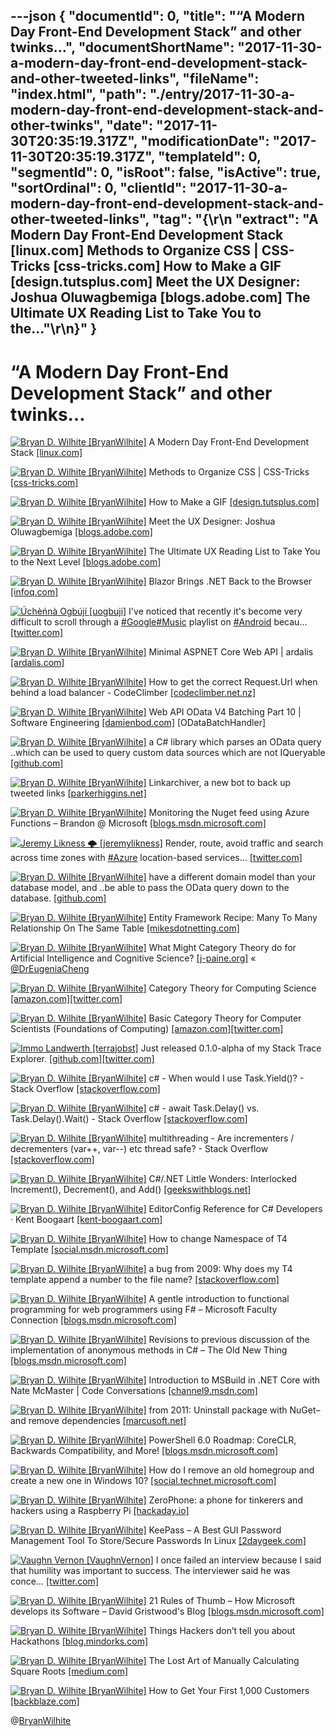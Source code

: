 ---json
{
  "documentId": 0,
  "title": "“A Modern Day Front-End Development Stack” and other twinks…",
  "documentShortName": "2017-11-30-a-modern-day-front-end-development-stack-and-other-tweeted-links",
  "fileName": "index.html",
  "path": "./entry/2017-11-30-a-modern-day-front-end-development-stack-and-other-twinks",
  "date": "2017-11-30T20:35:19.317Z",
  "modificationDate": "2017-11-30T20:35:19.317Z",
  "templateId": 0,
  "segmentId": 0,
  "isRoot": false,
  "isActive": true,
  "sortOrdinal": 0,
  "clientId": "2017-11-30-a-modern-day-front-end-development-stack-and-other-tweeted-links",
  "tag": "{\r\n  \"extract\": \"A Modern Day Front-End Development Stack [linux.com] Methods to Organize CSS | CSS-Tricks [css-tricks.com] How to Make a GIF [design.tutsplus.com] Meet the UX Designer: Joshua Oluwagbemiga [blogs.adobe.com] The Ultimate UX Reading List to Take You to the...\"\r\n}"
}
---

# “A Modern Day Front-End Development Stack” and other twinks…

[<img alt="Bryan D. Wilhite [BryanWilhite]" src="https://songhay.blob.core.windows.net/shared-social-twitter/BryanWilhite.jpeg">](http://t.co/UNdqV0Z1zz "Bryan D. Wilhite [BryanWilhite]") A Modern Day Front-End Development Stack [[linux.com]](https://www.linux.com/blog/learn/2017/7/modern-day-front-end-development-stack)

[<img alt="Bryan D. Wilhite [BryanWilhite]" src="https://songhay.blob.core.windows.net/shared-social-twitter/BryanWilhite.jpeg">](http://t.co/UNdqV0Z1zz "Bryan D. Wilhite [BryanWilhite]") Methods to Organize CSS | CSS-Tricks [[css-tricks.com]](https://css-tricks.com/methods-organize-css/)

[<img alt="Bryan D. Wilhite [BryanWilhite]" src="https://songhay.blob.core.windows.net/shared-social-twitter/BryanWilhite.jpeg">](http://t.co/UNdqV0Z1zz "Bryan D. Wilhite [BryanWilhite]") How to Make a GIF [[design.tutsplus.com]](https://design.tutsplus.com/tutorials/how-to-make-a-gif-in-photoshop--cms-29060)

[<img alt="Bryan D. Wilhite [BryanWilhite]" src="https://songhay.blob.core.windows.net/shared-social-twitter/BryanWilhite.jpeg">](http://t.co/UNdqV0Z1zz "Bryan D. Wilhite [BryanWilhite]") Meet the UX Designer: Joshua Oluwagbemiga [[blogs.adobe.com]](https://blogs.adobe.com/creativecloud/meet-the-ux-designer-joshua-oluwagbemiga/)

[<img alt="Bryan D. Wilhite [BryanWilhite]" src="https://songhay.blob.core.windows.net/shared-social-twitter/BryanWilhite.jpeg">](http://t.co/UNdqV0Z1zz "Bryan D. Wilhite [BryanWilhite]") The Ultimate UX Reading List to Take You to the Next Level [[blogs.adobe.com]](https://blogs.adobe.com/creativecloud/the-ultimate-ux-reading-list-to-take-you-to-the-next-level/)

[<img alt="Bryan D. Wilhite [BryanWilhite]" src="https://songhay.blob.core.windows.net/shared-social-twitter/BryanWilhite.jpeg">](http://t.co/UNdqV0Z1zz "Bryan D. Wilhite [BryanWilhite]") Blazor Brings .NET Back to the Browser [[infoq.com]](https://www.infoq.com/news/2017/07/Blazor)

[<img alt="Úchèńnà Ogbújí [uogbuji]" src="https://songhay.blob.core.windows.net/shared-social-twitter/uogbuji.jpeg">](http://t.co/RjfzWMDSVc "Úchèńnà Ogbújí [uogbuji]") I've noticed that recently it's become very difficult to scroll through a [#Google](http://twitter.com/search?q=%23Google)[#Music](http://twitter.com/search?q=%23Music) playlist on [#Android](http://twitter.com/search?q=%23Android) becau… [[twitter.com]](https://twitter.com/i/web/status/929901091289907200)

[<img alt="Bryan D. Wilhite [BryanWilhite]" src="https://songhay.blob.core.windows.net/shared-social-twitter/BryanWilhite.jpeg">](http://t.co/UNdqV0Z1zz "Bryan D. Wilhite [BryanWilhite]") Minimal ASPNET Core Web API | ardalis [[ardalis.com]](https://ardalis.com/minimal-aspnet-core-web-api)

[<img alt="Bryan D. Wilhite [BryanWilhite]" src="https://songhay.blob.core.windows.net/shared-social-twitter/BryanWilhite.jpeg">](http://t.co/UNdqV0Z1zz "Bryan D. Wilhite [BryanWilhite]") How to get the correct Request.Url when behind a load balancer - CodeClimber [[codeclimber.net.nz]](http://codeclimber.net.nz/archive/2017/07/14/how-to-get-the-correct-requesturl-when-behind-a-load-balancer/)

[<img alt="Bryan D. Wilhite [BryanWilhite]" src="https://songhay.blob.core.windows.net/shared-social-twitter/BryanWilhite.jpeg">](http://t.co/UNdqV0Z1zz "Bryan D. Wilhite [BryanWilhite]") Web API OData V4 Batching Part 10 | Software Engineering [[damienbod.com]](https://damienbod.com/2014/08/14/web-api-odata-v4-batching-part-10/) [ODataBatchHandler]

[<img alt="Bryan D. Wilhite [BryanWilhite]" src="https://songhay.blob.core.windows.net/shared-social-twitter/BryanWilhite.jpeg">](http://t.co/UNdqV0Z1zz "Bryan D. Wilhite [BryanWilhite]") a C# library which parses an OData query ..which can be used to query custom data sources which are not IQueryable [[github.com]](https://github.com/TrevorPilley/Net.Http.WebApi.OData)

[<img alt="Bryan D. Wilhite [BryanWilhite]" src="https://songhay.blob.core.windows.net/shared-social-twitter/BryanWilhite.jpeg">](http://t.co/UNdqV0Z1zz "Bryan D. Wilhite [BryanWilhite]") Linkarchiver, a new bot to back up tweeted links [[parkerhiggins.net]](https://parkerhiggins.net/2017/07/linkarchiver-a-new-bot-to-back-up-tweeted-links/)

[<img alt="Bryan D. Wilhite [BryanWilhite]" src="https://songhay.blob.core.windows.net/shared-social-twitter/BryanWilhite.jpeg">](http://t.co/UNdqV0Z1zz "Bryan D. Wilhite [BryanWilhite]") Monitoring the Nuget feed using Azure Functions – Brandon @ Microsoft [[blogs.msdn.microsoft.com]](https://blogs.msdn.microsoft.com/brandonh/2017/07/17/monitoring-the-nuget-feed-using-azure-functions/)

[<img alt="Jeremy Likness 🌩 [jeremylikness]" src="https://songhay.blob.core.windows.net/shared-social-twitter/jeremylikness.jpg">](https://t.co/IbLCTBQJ41 "Jeremy Likness 🌩 [jeremylikness]") Render, route, avoid traffic and search across time zones with [#Azure](http://twitter.com/search?q=%23Azure) location-based services… [[twitter.com]](https://twitter.com/i/web/status/935917304239607809)

[<img alt="Bryan D. Wilhite [BryanWilhite]" src="https://songhay.blob.core.windows.net/shared-social-twitter/BryanWilhite.jpeg">](http://t.co/UNdqV0Z1zz "Bryan D. Wilhite [BryanWilhite]") have a different domain model than your database model, and ..be able to pass the OData query down to the database. [[github.com]](https://github.com/azzlack/Microsoft.AspNet.OData.Extensions.ODataQueryMapper)

[<img alt="Bryan D. Wilhite [BryanWilhite]" src="https://songhay.blob.core.windows.net/shared-social-twitter/BryanWilhite.jpeg">](http://t.co/UNdqV0Z1zz "Bryan D. Wilhite [BryanWilhite]") Entity Framework Recipe: Many To Many Relationship On The Same Table [[mikesdotnetting.com]](https://www.mikesdotnetting.com/article/276/entity-framework-recipe-many-to-many-relationship-on-the-same-table)

[<img alt="Bryan D. Wilhite [BryanWilhite]" src="https://songhay.blob.core.windows.net/shared-social-twitter/BryanWilhite.jpeg">](http://t.co/UNdqV0Z1zz "Bryan D. Wilhite [BryanWilhite]") What Might Category Theory do for Artificial Intelligence and Cognitive Science? [[j-paine.org]](http://www.j-paine.org/dobbs/why_be_interested_in_categories.html) « [@DrEugeniaCheng](http://twitter.com/DrEugeniaCheng)

[<img alt="Bryan D. Wilhite [BryanWilhite]" src="https://songhay.blob.core.windows.net/shared-social-twitter/BryanWilhite.jpeg">](http://t.co/UNdqV0Z1zz "Bryan D. Wilhite [BryanWilhite]") Category Theory for Computing Science [[amazon.com]](https://www.amazon.com/Category-Theory-Computing-Science-Michael/dp/0131204866?SubscriptionId=1SW6D7X6ZXXR92KVX0G2&tag=thekintespacec00&linkCode=xm2&camp=2025&creative=165953&creativeASIN=0131204866)[[twitter.com]](https://twitter.com/BryanWilhite/status/930544022724268032/photo/1)

[<img alt="Bryan D. Wilhite [BryanWilhite]" src="https://songhay.blob.core.windows.net/shared-social-twitter/BryanWilhite.jpeg">](http://t.co/UNdqV0Z1zz "Bryan D. Wilhite [BryanWilhite]") Basic Category Theory for Computer Scientists (Foundations of Computing) [[amazon.com]](https://www.amazon.com/Category-Computer-Scientists-Foundations-Computing-ebook/dp/B00MG7E5WE?SubscriptionId=1SW6D7X6ZXXR92KVX0G2&tag=thekintespacec00&linkCode=xm2&camp=2025&creative=165953&creativeASIN=B00MG7E5WE)[[twitter.com]](https://twitter.com/BryanWilhite/status/930543838791393283/photo/1)

[<img alt="Immo Landwerth [terrajobst]" src="https://songhay.blob.core.windows.net/shared-social-twitter/terrajobst.jpg">](https://t.co/pfw9pKc4sL "Immo Landwerth [terrajobst]") Just released 0.1.0-alpha of my Stack Trace Explorer. [[github.com]](https://github.com/terrajobst/stack-trace-explorer)[[twitter.com]](https://twitter.com/terrajobst/status/929622024812617729/photo/1)

[<img alt="Bryan D. Wilhite [BryanWilhite]" src="https://songhay.blob.core.windows.net/shared-social-twitter/BryanWilhite.jpeg">](http://t.co/UNdqV0Z1zz "Bryan D. Wilhite [BryanWilhite]") c# - When would I use Task.Yield()? - Stack Overflow [[stackoverflow.com]](https://stackoverflow.com/questions/22645024/when-would-i-use-task-yield)

[<img alt="Bryan D. Wilhite [BryanWilhite]" src="https://songhay.blob.core.windows.net/shared-social-twitter/BryanWilhite.jpeg">](http://t.co/UNdqV0Z1zz "Bryan D. Wilhite [BryanWilhite]") c# - await Task.Delay() vs. Task.Delay().Wait() - Stack Overflow [[stackoverflow.com]](https://stackoverflow.com/questions/26798845/await-task-delay-vs-task-delay-wait)

[<img alt="Bryan D. Wilhite [BryanWilhite]" src="https://songhay.blob.core.windows.net/shared-social-twitter/BryanWilhite.jpeg">](http://t.co/UNdqV0Z1zz "Bryan D. Wilhite [BryanWilhite]") multithreading - Are incrementers / decrementers (var++, var--) etc thread safe? - Stack Overflow [[stackoverflow.com]](https://stackoverflow.com/questions/443500/are-incrementers-decrementers-var-var-etc-thread-safe)

[<img alt="Bryan D. Wilhite [BryanWilhite]" src="https://songhay.blob.core.windows.net/shared-social-twitter/BryanWilhite.jpeg">](http://t.co/UNdqV0Z1zz "Bryan D. Wilhite [BryanWilhite]") C#/.NET Little Wonders: Interlocked Increment(), Decrement(), and Add() [[geekswithblogs.net]](http://geekswithblogs.net/BlackRabbitCoder/archive/2012/08/09/c.net-little-wonders-interlocked-increment-decrement-and-add.aspx)

[<img alt="Bryan D. Wilhite [BryanWilhite]" src="https://songhay.blob.core.windows.net/shared-social-twitter/BryanWilhite.jpeg">](http://t.co/UNdqV0Z1zz "Bryan D. Wilhite [BryanWilhite]") EditorConfig Reference for C# Developers · Kent Boogaart [[kent-boogaart.com]](http://kent-boogaart.com/blog/editorconfig-reference-for-c-developers)

[<img alt="Bryan D. Wilhite [BryanWilhite]" src="https://songhay.blob.core.windows.net/shared-social-twitter/BryanWilhite.jpeg">](http://t.co/UNdqV0Z1zz "Bryan D. Wilhite [BryanWilhite]") How to change Namespace of T4 Template [[social.msdn.microsoft.com]](https://social.msdn.microsoft.com/Forums/vstudio/en-US/89bcae0c-cb4a-4955-9d39-8c5780b00f4a/how-to-change-namespace-of-t4-template?forum=vsx)

[<img alt="Bryan D. Wilhite [BryanWilhite]" src="https://songhay.blob.core.windows.net/shared-social-twitter/BryanWilhite.jpeg">](http://t.co/UNdqV0Z1zz "Bryan D. Wilhite [BryanWilhite]") a bug from 2009: Why does my T4 template append a number to the file name? [[stackoverflow.com]](https://stackoverflow.com/a/14257615/22944)

[<img alt="Bryan D. Wilhite [BryanWilhite]" src="https://songhay.blob.core.windows.net/shared-social-twitter/BryanWilhite.jpeg">](http://t.co/UNdqV0Z1zz "Bryan D. Wilhite [BryanWilhite]") A gentle introduction to functional programming for web programmers using F# – Microsoft Faculty Connection [[blogs.msdn.microsoft.com]](https://blogs.msdn.microsoft.com/uk_faculty_connection/2017/07/12/a-gentle-introduction-to-functional-programming-for-web-programmers-using-f/)

[<img alt="Bryan D. Wilhite [BryanWilhite]" src="https://songhay.blob.core.windows.net/shared-social-twitter/BryanWilhite.jpeg">](http://t.co/UNdqV0Z1zz "Bryan D. Wilhite [BryanWilhite]") Revisions to previous discussion of the implementation of anonymous methods in C# – The Old New Thing [[blogs.msdn.microsoft.com]](https://blogs.msdn.microsoft.com/oldnewthing/20170717-00/?p=96625)

[<img alt="Bryan D. Wilhite [BryanWilhite]" src="https://songhay.blob.core.windows.net/shared-social-twitter/BryanWilhite.jpeg">](http://t.co/UNdqV0Z1zz "Bryan D. Wilhite [BryanWilhite]") Introduction to MSBuild in .NET Core with Nate McMaster | Code Conversations [[channel9.msdn.com]](https://channel9.msdn.com/Shows/Code-Conversations/Introduction-to-MSBuild-in-NET-Core-with-Nate-McMaster)

[<img alt="Bryan D. Wilhite [BryanWilhite]" src="https://songhay.blob.core.windows.net/shared-social-twitter/BryanWilhite.jpeg">](http://t.co/UNdqV0Z1zz "Bryan D. Wilhite [BryanWilhite]") from 2011: Uninstall package with NuGet–and remove dependencies [[marcusoft.net]](http://www.marcusoft.net/2011/02/nuget-uninstall-remove-dependencies.html)

[<img alt="Bryan D. Wilhite [BryanWilhite]" src="https://songhay.blob.core.windows.net/shared-social-twitter/BryanWilhite.jpeg">](http://t.co/UNdqV0Z1zz "Bryan D. Wilhite [BryanWilhite]") PowerShell 6.0 Roadmap: CoreCLR, Backwards Compatibility, and More! [[blogs.msdn.microsoft.com]](https://blogs.msdn.microsoft.com/powershell/2017/07/14/powershell-6-0-roadmap-coreclr-backwards-compatibility-and-more/)

[<img alt="Bryan D. Wilhite [BryanWilhite]" src="https://songhay.blob.core.windows.net/shared-social-twitter/BryanWilhite.jpeg">](http://t.co/UNdqV0Z1zz "Bryan D. Wilhite [BryanWilhite]") How do I remove an old homegroup and create a new one in Windows 10? [[social.technet.microsoft.com]](https://social.technet.microsoft.com/Forums/en-US/7d2d2cfb-13a1-4530-8a93-5f406171fb2b/how-do-i-remove-an-old-homegroup-and-create-a-new-one-in-windows-10?forum=win10itpronetworking)

[<img alt="Bryan D. Wilhite [BryanWilhite]" src="https://songhay.blob.core.windows.net/shared-social-twitter/BryanWilhite.jpeg">](http://t.co/UNdqV0Z1zz "Bryan D. Wilhite [BryanWilhite]") ZeroPhone: a phone for tinkerers and hackers using a Raspberry Pi [[hackaday.io]](http://hackaday.io/project/19035-zerophone-a-raspberry-pi-smartphone)

[<img alt="Bryan D. Wilhite [BryanWilhite]" src="https://songhay.blob.core.windows.net/shared-social-twitter/BryanWilhite.jpeg">](http://t.co/UNdqV0Z1zz "Bryan D. Wilhite [BryanWilhite]") KeePass – A Best GUI Password Management Tool To Store/Secure Passwords In Linux [[2daygeek.com]](http://www.2daygeek.com/keepass-linux-password-manager-arch-linux-mint-ubuntu-debian-fedora-opensuse/)

[<img alt="Vaughn Vernon [VaughnVernon]" src="https://songhay.blob.core.windows.net/shared-social-twitter/VaughnVernon.jpg">](https://t.co/FxFh7WQDYs "Vaughn Vernon [VaughnVernon]") I once failed an interview because I said that humility was important to success. The interviewer said he was conce… [[twitter.com]](https://twitter.com/i/web/status/929367789470699520)

[<img alt="Bryan D. Wilhite [BryanWilhite]" src="https://songhay.blob.core.windows.net/shared-social-twitter/BryanWilhite.jpeg">](http://t.co/UNdqV0Z1zz "Bryan D. Wilhite [BryanWilhite]") 21 Rules of Thumb – How Microsoft develops its Software – David Gristwood's Blog [[blogs.msdn.microsoft.com]](https://blogs.msdn.microsoft.com/david_gristwood/2004/06/24/21-rules-of-thumb-how-microsoft-develops-its-software/)

[<img alt="Bryan D. Wilhite [BryanWilhite]" src="https://songhay.blob.core.windows.net/shared-social-twitter/BryanWilhite.jpeg">](http://t.co/UNdqV0Z1zz "Bryan D. Wilhite [BryanWilhite]") Things Hackers don’t tell you about Hackathons [[blog.mindorks.com]](https://blog.mindorks.com/things-hackers-dont-tell-you-about-hackathons-7bdeb165efa2)

[<img alt="Bryan D. Wilhite [BryanWilhite]" src="https://songhay.blob.core.windows.net/shared-social-twitter/BryanWilhite.jpeg">](http://t.co/UNdqV0Z1zz "Bryan D. Wilhite [BryanWilhite]") The Lost Art of Manually Calculating Square Roots [[medium.com]](https://medium.com/i-math/how-to-find-square-roots-by-hand-f3f7cadf94bb)

[<img alt="Bryan D. Wilhite [BryanWilhite]" src="https://songhay.blob.core.windows.net/shared-social-twitter/BryanWilhite.jpeg">](http://t.co/UNdqV0Z1zz "Bryan D. Wilhite [BryanWilhite]") How to Get Your First 1,000 Customers [[backblaze.com]](https://www.backblaze.com/blog/how-to-get-your-first-1000-customers/)

@[BryanWilhite](https://twitter.com/BryanWilhite)
